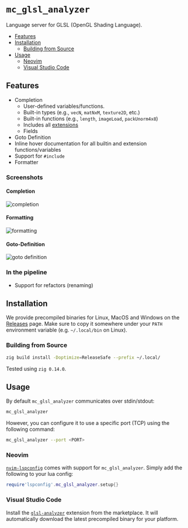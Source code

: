 
# `mc_glsl_analyzer`

Language server for GLSL (OpenGL Shading Language).

- [Features](#features)
- [Installation](#installation)
    - [Building from Source](#building-from-source)
- [Usage](#usage)
    - [Neovim](#neovim)
    - [Visual Studio Code](#visual-studio-code)


## Features

- Completion 
    - User-defined variables/functions.
    - Built-in types (e.g., `vecN`, `matNxM`, `texture2D`, etc.)
    - Built-in functions (e.g., `length`, `imageLoad`, `packUnorm4x8`)
    - Includes all [extensions](https://github.com/KhronosGroup/GLSL#extension-specifications-in-this-repository)
    - Fields
- Goto Definition
- Inline hover documentation for all builtin and extension functions/variables
- Support for `#include`
- Formatter


### Screenshots

#### Completion
![completion](https://github.com/nolanderc/mc_glsl_analyzer-vscode/blob/main/screenshots/completion.gif)

#### Formatting
![formatting](https://github.com/nolanderc/mc_glsl_analyzer-vscode/blob/main/screenshots/formatting.gif)

#### Goto-Definition
![goto definition](https://github.com/nolanderc/mc_glsl_analyzer-vscode/blob/main/screenshots/goto-definition.gif)


### In the pipeline

- Support for refactors (renaming)


## Installation

We provide precompiled binaries for Linux, MacOS and Windows on the
[Releases](https://github.com/nolanderc/mc_glsl_analyzer/releases) page.
Make sure to copy it somewhere under your `PATH` environment variable (e.g.
`~/.local/bin` on Linux).


### Building from Source


```sh
zig build install -Doptimize=ReleaseSafe --prefix ~/.local/
```

Tested using `zig 0.14.0`.


## Usage

By default `mc_glsl_analyzer` communicates over stdin/stdout:

```sh
mc_glsl_analyzer
```

However, you can configure it to use a specific port (TCP) using the following command:

```sh
mc_glsl_analyzer --port <PORT>
```

### Neovim

[`nvim-lspconfig`](https://github.com/neovim/nvim-lspconfig) comes with support for `mc_glsl_analyzer`. Simply add the following to your lua config:

```lua
require'lspconfig'.mc_glsl_analyzer.setup{}
```

### Visual Studio Code

Install the
[`glsl-analyzer`](https://marketplace.visualstudio.com/items?itemName=nolanderc.glsl-analyzer)
extension from the marketplace. It will automatically download the latest precompiled binary for your platform.
